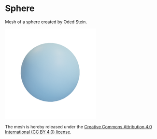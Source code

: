# Sphere

Mesh of a sphere created by Oded Stein.

![sphere](sphere.png)

The mesh is hereby released under the [Creative Commons Attribution 4.0 International (CC BY 4.0) license](https://creativecommons.org/licenses/by/4.0/).


